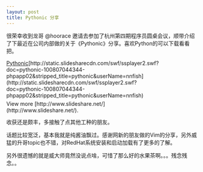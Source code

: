 ```yaml
---
layout: post
title: Pythonic 分享
---
```


很荣幸收到龙哥 @hoorace  邀请去参加了杭州第四期程序员圆桌会议，顺带介绍了下最近在公司内部做的关于《Pythonic》分享。喜欢Python的可以下载看看把。
<div id="__ss_4919596" style="width:425px;"><a title="Pythonic" href="http://www.slideshare.net/nnfish/pythonic">Pythonic</a>[http://static.slidesharecdn.com/swf/ssplayer2.swf?doc=pythonic-100807044344-phpapp02&amp;stripped_title=pythonic&amp;userName=nnfish](http://static.slidesharecdn.com/swf/ssplayer2.swf?doc=pythonic-100807044344-phpapp02&amp;stripped_title=pythonic&amp;userName=nnfish)&nbsp;
<div style="padding:5px 0 12px;">View more [http://www.slideshare.net/](http://www.slideshare.net/).</div>
</div>
收获还是颇丰，多接触了点其他工种的朋友。

话题比较宽泛，基本我就是纯酱油飘过。感谢网新的朋友做的Vim的分享，另外威猛的升哥topic也不错，对RedHat系统安装和启动加载有了更多的了解。

另外很遗憾的就是威大师竟然没说点啥，可惜了那么好的水果茶啊。。。残念残念。。


